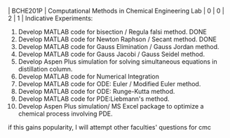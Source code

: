 | BCHE201P | Computational Methods in Chemical Engineering Lab | 0 | 0 | 2 | 1 |
Indicative Experiments:
1. Develop MATLAB code for bisection / Regula falsi method. DONE
2. Develop MATLAB code for Newton Raphson / Secant method. DONE
3. Develop MATLAB code for Gauss Elimination / Gauss Jordan method.
4. Develop MATLAB code for Gauss Jacobi / Gauss Seidel method.
5. Develop Aspen Plus simulation for solving simultaneous equations in distillation column.
6. Develop MATLAB code for Numerical Integration
7. Develop MATLAB code for ODE: Euler / Modified Euler method.
8. Develop MATLAB code for ODE: Runge-Kutta method.
9. Develop MATLAB code for PDE:Liebmann's method.
10. Develop Aspen Plus simulation/ MS Excel package to optimize a chemical process involving PDE.

if this gains popularity, I will attempt other faculties' questions for cmc 
